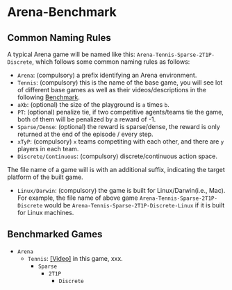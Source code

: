 # Arena-Benchmark



## Common Naming Rules

A typical Arena game will be named like this: ```Arena-Tennis-Sparse-2T1P-Discrete```, which follows some common naming rules as follows:

* ```Arena```: (compulsory) a prefix identifying an Arena environment.
* ```Tennis```: (compulsory) this is the name of the base game, you will see lot of different base games as well as their videos/descriptions in the following [Benchmark](#Benchmark).
* ```aXb```: (optional) the size of the playground is ```a``` times ```b```.
* ```PT```: (optional) penalize tie, if two competitive agents/teams tie the game, both of them will be penalized by a reward of -1.
* ```Sparse/Dense```: (optional) the reward is sparse/dense, the reward is only returned at the end of the episode / every step.
* ```xTyP```: (compulsory) ```x``` teams competiting with each other, and there are ```y``` players in each team.
* ```Discrete/Continuous```: (compulsory) discrete/continuous action space.

The file name of a game will is with an additional suffix, indicating the target platform of the built game.
* ```Linux/Darwin```: (compulsory) the game is built for Linux/Darwin(i.e., Mac).
For example, the file name of above game ```Arena-Tennis-Sparse-2T1P-Discrete``` would be ```Arena-Tennis-Sparse-2T1P-Discrete-Linux``` if it is built for Linux machines.

## Benchmarked Games

- ```Arena```
  - ```Tennis```: [[Video]](xxx) in this game, xxx.
    - ```Sparse```
      - ```2T1P```
        - ```Discrete```
